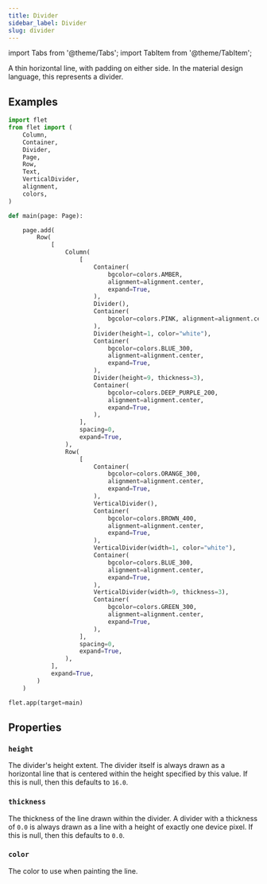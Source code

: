 ```yaml
---
title: Divider
sidebar_label: Divider
slug: divider
---
```

import Tabs from '@theme/Tabs';
import TabItem from '@theme/TabItem';

A thin horizontal line, with padding on either side. In the material design language, this represents a divider.

## Examples

<Tabs groupId="language">
  <TabItem value="python" label="Python" default>

```python
import flet
from flet import (
    Column,
    Container,
    Divider,
    Page,
    Row,
    Text,
    VerticalDivider,
    alignment,
    colors,
)

def main(page: Page):

    page.add(
        Row(
            [
                Column(
                    [
                        Container(
                            bgcolor=colors.AMBER,
                            alignment=alignment.center,
                            expand=True,
                        ),
                        Divider(),
                        Container(
                            bgcolor=colors.PINK, alignment=alignment.center, expand=True
                        ),
                        Divider(height=1, color="white"),
                        Container(
                            bgcolor=colors.BLUE_300,
                            alignment=alignment.center,
                            expand=True,
                        ),
                        Divider(height=9, thickness=3),
                        Container(
                            bgcolor=colors.DEEP_PURPLE_200,
                            alignment=alignment.center,
                            expand=True,
                        ),
                    ],
                    spacing=0,
                    expand=True,
                ),
                Row(
                    [
                        Container(
                            bgcolor=colors.ORANGE_300,
                            alignment=alignment.center,
                            expand=True,
                        ),
                        VerticalDivider(),
                        Container(
                            bgcolor=colors.BROWN_400,
                            alignment=alignment.center,
                            expand=True,
                        ),
                        VerticalDivider(width=1, color="white"),
                        Container(
                            bgcolor=colors.BLUE_300,
                            alignment=alignment.center,
                            expand=True,
                        ),
                        VerticalDivider(width=9, thickness=3),
                        Container(
                            bgcolor=colors.GREEN_300,
                            alignment=alignment.center,
                            expand=True,
                        ),
                    ],
                    spacing=0,
                    expand=True,
                ),
            ],
            expand=True,
        )
    )

flet.app(target=main)
```
  </TabItem>
</Tabs>

## Properties

### `height`

The divider's height extent. The divider itself is always drawn as a horizontal line that is centered within the height specified by this value. If this is null, then this defaults to `16.0`.

### `thickness`

The thickness of the line drawn within the divider. A divider with a thickness of `0.0` is always drawn as a line with a height of exactly one device pixel. If this is null, then this defaults to `0.0`.

### `color`

The color to use when painting the line.